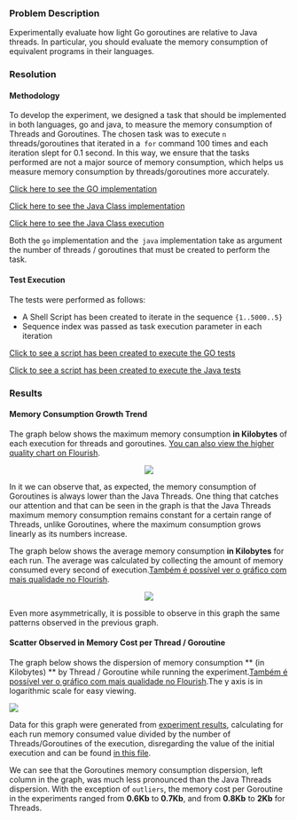 ### Problem Description

Experimentally evaluate how light Go goroutines are relative to Java threads. In particular, you should evaluate the memory consumption of equivalent programs in their languages.

### Resolution

#### Methodology

To develop the experiment, we designed a task that should be implemented in both languages, go and java, to measure the memory consumption of Threads and Goroutines. The chosen task was to execute `n` threads/goroutines that iterated in a` for` command 100 times and each iteration slept for 0.1 second. In this way, we ensure that the tasks performed are not a major source of memory consumption, which helps us measure memory consumption by threads/goroutines more accurately.

[Click here to see the GO implementation](https://github.com/dalesEwerton/PC-Lista1/blob/master/Lista2/3/MultiCounter.go)

[Click here to see the Java Class implementation](https://github.com/dalesEwerton/PC-Lista1/blob/master/Lista2/3/MultiCounter.java)

[Click here to see the Java Class execution](https://github.com/dalesEwerton/PC-Lista1/blob/master/Lista2/3/RunCounter.java)

Both the `go` implementation and the` java` implementation take as argument the number of threads / goroutines that must be created to perform the task.

#### Test Execution

The tests were performed as follows:

* A Shell Script has been created to iterate in the sequence `{1..5000..5}`
* Sequence index was passed as task execution parameter in each iteration

[Click to see a script has been created to execute the GO tests](https://github.com/dalesEwerton/PC-Lista1/blob/master/Lista2/3/rungo.sh)

[Click to see a script has been created to execute the Java tests](https://github.com/dalesEwerton/PC-Lista1/blob/master/Lista2/3/runjava.sh)

### Results

#### Memory Consumption Growth Trend

The graph below shows the maximum memory consumption **in Kilobytes** of each execution for threads and goroutines. [You can also view the higher quality chart on Flourish](https://public.flourish.studio/visualisation/460244/).

<p align="center">
  <img src="https://raw.githubusercontent.com/dalesEwerton/PC-Lista1/master/Lista2/3/outputs/Threads%20vs%20Goroutines%20-%20Consumo%20de%20memoria%20maximo.png?token=AE7ADSDQLOCR2H2CR5HR2VC5EUUNG">
</p>

In it we can observe that, as expected, the memory consumption of Goroutines is always lower than the Java Threads.
One thing that catches our attention and that can be seen in the graph is that the Java Threads maximum memory consumption remains constant for a certain range of Threads, unlike Goroutines, where the maximum consumption grows linearly as its numbers increase.

The graph below shows the average memory consumption **in Kilobytes** for each run. The average was calculated by collecting the amount of memory consumed every second of execution.[Também é possível ver o gráfico com mais qualidade no Flourish](https://public.flourish.studio/visualisation/460238/).

<p align="center">
  <img src="https://raw.githubusercontent.com/dalesEwerton/PC-Lista1/master/Lista2/3/outputs/Threads%20vs%20Goroutines%20-%20Consumo%20de%20memoria%20medio%402x.png?token=AE7ADSHQTGHZBZRCBMRWOSC5EUVMU">
</p>


Even more asymmetrically, it is possible to observe in this graph the same patterns observed in the previous graph.

#### Scatter Observed in Memory Cost per Thread / Goroutine

The graph below shows the dispersion of memory consumption ** (in Kilobytes) ** by Thread / Goroutine while running the experiment.[Também é possível ver o gráfico com mais qualidade no Flourish](https://public.flourish.studio/visualisation/460267/).The y axis is in logarithmic scale for easy viewing.

![](https://raw.githubusercontent.com/dalesEwerton/PC-Lista1/master/Lista2/3/outputs/Gr%C3%A1fico%20de%20dispers%C3%A3o%20do%20custo%20de%20mem%C3%B3ria%20por%20thread_goroutine%402x.png?token=AE7ADSABUJULWXRKZMJ63GS5EUWOO)

Data for this graph were generated from [experiment results](https://github.com/dalesEwerton/PC-Lista1/blob/master/Lista2/3/outputs/results.csv), calculating for each run memory consumed value divided by the number of Threads/Goroutines of the execution, disregarding the value of the initial execution and can be found [in this file](https://github.com/dalesEwerton/PC-Lista1/blob/master/Lista2/3/outputs/cost.csv).

We can see that the Goroutines memory consumption dispersion, left column in the graph, was much less pronounced than the Java Threads dispersion.
With the exception of `outliers`, the memory cost per Goroutine in the experiments ranged from **0.6Kb** to **0.7Kb**, and from **0.8Kb** to **2Kb** for Threads.

